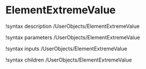 <!-- MOOSE Documentation Stub: Remove this when content is added. -->

# ElementExtremeValue
!syntax description /UserObjects/ElementExtremeValue

!syntax parameters /UserObjects/ElementExtremeValue

!syntax inputs /UserObjects/ElementExtremeValue

!syntax children /UserObjects/ElementExtremeValue
